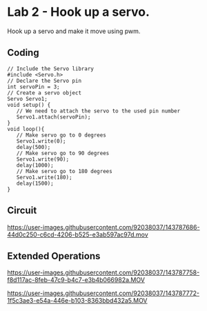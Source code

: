 # Lab 2 - Hook up a servo. 

Hook up a servo and make it move using pwm.

## Coding
```
// Include the Servo library 
#include <Servo.h> 
// Declare the Servo pin 
int servoPin = 3; 
// Create a servo object 
Servo Servo1; 
void setup() { 
   // We need to attach the servo to the used pin number 
   Servo1.attach(servoPin); 
}
void loop(){ 
   // Make servo go to 0 degrees 
   Servo1.write(0); 
   delay(500); 
   // Make servo go to 90 degrees 
   Servo1.write(90); 
   delay(1000); 
   // Make servo go to 180 degrees 
   Servo1.write(180); 
   delay(1500); 
}
```

## Circuit


https://user-images.githubusercontent.com/92038037/143787686-44d0c250-c6cd-4206-b525-e3ab597ac97d.mov




## Extended Operations



https://user-images.githubusercontent.com/92038037/143787758-f8d117ac-8feb-47c9-b4c7-e3b4b066982a.MOV



https://user-images.githubusercontent.com/92038037/143787772-1f5c3ae3-e54a-446e-b103-8363bbd432a5.MOV


